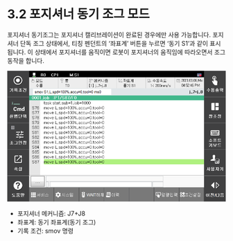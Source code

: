 ﻿# 3.2 포지셔너 동기 조그 모드
포지셔너 동기조그는 포지셔너 캘리브레이션이 완료된 경우에만 사용 가능합니다. 
포지셔너 단독 조그 상태에서, 티칭 펜던트의 ‘좌표계’ 버튼을 누르면 ‘동기 S1’과 같이 표시됩니다. 이 상태에서 포지셔너를 움직이면 로봇이 포지셔너의 움직임에 따라오면서 조그 동작을 합니다. 

![](../_assets/image14.png)

- 포지셔너 메커니즘: J7+J8
- 좌표계: 동기 좌표계(동기 조그)
- 기록 조건: smov 명령